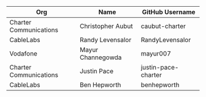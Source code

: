 | Org                    | Name                                      | GitHub Username        |
| -----------------------| ------------------------------------------| -----------------------|
| Charter Communications | Christopher Aubut | caubut-charter |
| CableLabs | Randy Levensalor | RandyLevensalor |
| Vodafone | Mayur Channegowda | mayur007 |
| Charter Communications | Justin Pace | justin-pace-charter |
| CableLabs | Ben Hepworth | benhepworth |
